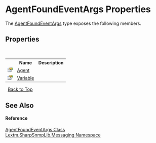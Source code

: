 # AgentFoundEventArgs Properties
 

The <a href="T_Lextm_SharpSnmpLib_Messaging_AgentFoundEventArgs">AgentFoundEventArgs</a> type exposes the following members.


## Properties
&nbsp;<table><tr><th></th><th>Name</th><th>Description</th></tr><tr><td>![Public property](media/pubproperty.gif "Public property")</td><td><a href="P_Lextm_SharpSnmpLib_Messaging_AgentFoundEventArgs_Agent">Agent</a></td><td /></tr><tr><td>![Public property](media/pubproperty.gif "Public property")</td><td><a href="P_Lextm_SharpSnmpLib_Messaging_AgentFoundEventArgs_Variable">Variable</a></td><td /></tr></table>&nbsp;
<a href="#agentfoundeventargs-properties">Back to Top</a>

## See Also


#### Reference
<a href="T_Lextm_SharpSnmpLib_Messaging_AgentFoundEventArgs">AgentFoundEventArgs Class</a><br /><a href="N_Lextm_SharpSnmpLib_Messaging">Lextm.SharpSnmpLib.Messaging Namespace</a><br />